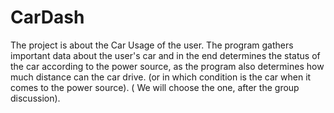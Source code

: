 # CarDash
The project is about the Car Usage of the user. The program gathers important data about the user's car and in the end determines the status of the car according to the power source, as the program also determines how much distance can the car drive. (or in which condition is the car when it comes to the power source). ( We will choose the one, after the group discussion).

